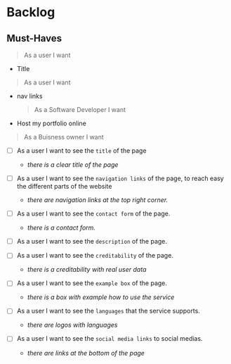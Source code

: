# Backlog

## Must-Haves

> As a user I want

- Title

> As a user I want

- nav links
  > As a Software Developer I want
- Host my portfolio online

> As a Buisness owner I want

- [ ] As a user I want to see the `title` of the page

  - _there is a clear title of the page_

- [ ] As a user I want to see the `navigation links` of the page, to reach easy
      the different parts of the website

  - _there are navigation links at the top right corner._

- [ ] As a user I want to see the `contact form` of the page.

  - _there is a contact form._

- [ ] As a user I want to see the `description` of the page.

- [ ] As a user I want to see the `creditability` of the page.

  - _there is a creditability with real user data_

- [ ] As a user I want to see the `example box` of the page.

  - _there is a box with example how to use the service_

- [ ] As a user I want to see the `languages` that the service supports.

  - _there are logos with languages_

- [ ] As a user I want to see the `social media links` to social medias.

  - _there are links at the bottom of the page_

<!-- ## Should-Haves

> these will complete the user experience, but are not necessary

> As a software developer I want

- Links to other similar websites.

> As a buisness owner I want

- [ ] As a ... I want to ... so that ...
  - _Given [context] when [a specific action is performed] then [a set of
    consequences should occur]_ -->
